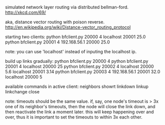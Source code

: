 simulated network layer routing via distributed bellman-ford.
http://xkcd.com/69/

aka, distance vector routing with poison reverse.
http://en.wikipedia.org/wiki/Distance-vector_routing_protocol

starting two clients:
    python bfclient.py 20000 4 localhost 20001 25.0
    python bfclient.py 20001 4 192.168.56.1 20000 25.0

note: you can use 'localhost' instead of inputing the localhost ip.

build up links gradually:
    python bfclient.py 20000 4
    python bfclient.py 20001 4 localhost 20000 25
    python bfclient.py 20002 4 localhost 20000 5.6 localhost 20001 3.14
    python bfclient.py 20003 4 192.168.56.1 20001 32.0 localhost 20000 5

available commands in active client:
    neighbors
    showrt
    linkdown <neighbor-ip> <port>
    linkup <neighbor-ip> <port>
    linkchange <neighbor-ip> <port> <link-cost>
    close

note: timeouts should be the same value. if, say, one node's timeout 
      is > 3x one of its neighbor's timeouts, then the node will close the 
      link down, and then reactivate the link a moment later. this will 
      keep happening over and over, thus it is important to set the timeouts 
      to within 3x each other.

